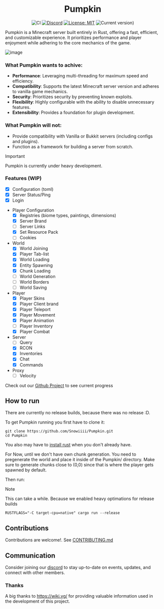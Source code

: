 <div align="center">

# Pumpkin

![CI](https://github.com/Snowiiii/Pumpkin/actions/workflows/rust.yml/badge.svg)
[![Discord](https://img.shields.io/discord/1268592337445978193.svg?label=&logo=discord&logoColor=ffffff&color=7389D8&labelColor=6A7EC2)](https://discord.gg/wT8XjrjKkf)
[![License: MIT](https://img.shields.io/badge/License-MIT-yellow.svg)](https://opensource.org/licenses/MIT)
![Current version)](https://img.shields.io/badge/current_version-1.21.1-blue)

</div>

Pumpkin is a Minecraft server built entirely in Rust, offering a fast, efficient,
and customizable experience. It prioritizes performance and player enjoyment while adhering to the core mechanics of the game.

![image](https://github.com/user-attachments/assets/7e2e865e-b150-4675-a2d5-b52f9900378e)

### What Pumpkin wants to achive:
- **Performance**: Leveraging multi-threading for maximum speed and efficiency.
- **Compatibility**: Supports the latest Minecraft server version and adheres to vanilla game mechanics.
- **Security**: Prioritizes security by preventing known exploits.
- **Flexibility**: Highly configurable with the ability to disable unnecessary features.
- **Extensibility**: Provides a foundation for plugin development.

### What Pumpkin will not:
- Provide compatibility with Vanilla or Bukkit servers (including configs and plugins).
- Function as a framework for building a server from scratch.

> [!IMPORTANT]
> Pumpkin is currently under heavy development.

### Features (WIP)
- [x] Configuration (toml)
- [x] Server Status/Ping
- [x] Login
- Player Configuration
  - [x] Registries (biome types, paintings, dimensions)
  - [x] Server Brand
  - [ ] Server Links
  - [x] Set Resource Pack
  - [ ] Cookies
- World
  - [x] World Joining
  - [x] Player Tab-list
  - [x] World Loading
  - [x] Entity Spawning
  - [x] Chunk Loading
  - [ ] World Generation
  - [ ] World Borders
  - [ ] World Saving
- Player
  - [x] Player Skins
  - [x] Player Client brand
  - [x] Player Teleport
  - [x] Player Movement
  - [x] Player Animation
  - [ ] Player Inventory
  - [x] Player Combat
- Server
  - [ ] Query
  - [x] RCON
  - [x] Inventories
  - [x] Chat
  - [x] Commands
- Proxy
  - [ ] Velocity

Check out our [Github Project](https://github.com/users/Snowiiii/projects/12/views/3) to see current progress

## How to run
There are currently no release builds, because there was no release :D.

To get Pumpkin running you first have to clone it:
```
git clone https://github.com/Snowiiii/Pumpkin.git
cd Pumpkin
```
You also may have to [install rust](https://www.rust-lang.org/tools/install) when you don't already have.

For Now, until we don't have own chunk generation.
You need to pregenerate the world and place it inside of the Pumpkin/ directory.
Make sure to generate chunks close to (0,0) since that is where the player gets spawned by default.

Then run:
> [!NOTE]
> This can take a while. Because we enabled heavy optimations for release builds
```
RUSTFLAGS="-C target-cpu=native" cargo run --release
```

## Contributions
Contributions are welcome!. See [CONTRIBUTING.md](CONTRIBUTING.md)

## Communication
Consider joining our [discord](https://discord.gg/wT8XjrjKkf) to stay up-to-date on events, updates, and connect with other members.

### Thanks
A big thanks to https://wiki.vg/ for providing valuable information used in the development of this project.

